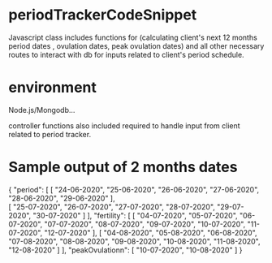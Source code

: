 # periodTrackerCodeSnippet
Javascript class includes functions for (calculating client's next 12 months period dates , ovulation dates, peak ovulation dates) and all other necessary routes to interact with db for inputs related to client's period schedule.   

# environment
Node.js/Mongodb...

 controller functions also included required to handle input from client related to period tracker.
 
# Sample output of 2 months dates
 {
    "period": [
        [
            "24-06-2020",
            "25-06-2020",
            "26-06-2020",
            "27-06-2020",
            "28-06-2020",
            "29-06-2020"
        ],<br/>
        [
            "25-07-2020",
            "26-07-2020",
            "27-07-2020",
            "28-07-2020",
            "29-07-2020",
            "30-07-2020"
        ]
    ],
    "fertility": [
        [
            "04-07-2020",
            "05-07-2020",
            "06-07-2020",
            "07-07-2020",
            "08-07-2020",
            "09-07-2020",
            "10-07-2020",
            "11-07-2020",
            "12-07-2020"
        ],
        [
            "04-08-2020",
            "05-08-2020",
            "06-08-2020",
            "07-08-2020",
            "08-08-2020",
            "09-08-2020",
            "10-08-2020",
            "11-08-2020",
            "12-08-2020"
        ]
    ],
    "peakOvulationn": [
        "10-07-2020",
        "10-08-2020"
    ]
}
